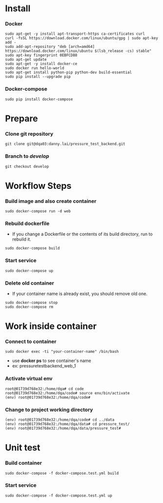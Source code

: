 **Install**
=============
### Docker
```
sudo apt-get -y install apt-transport-https ca-certificates curl
curl -fsSL https://download.docker.com/linux/ubuntu/gpg | sudo apt-key add -
sudo add-apt-repository "deb [arch=amd64] https://download.docker.com/linux/ubuntu $(lsb_release -cs) stable"
sudo apt-key fingerprint 0EBFCD88
sudo apt-get update
sudo apt-get -y install docker-ce
sudo docker run hello-world
sudo apt-get install python-pip python-dev build-essential 
sudo pip install --upgrade pip
```

### Docker-compose
```
sudo pip install docker-compose
```

**Prepare**
============= 

### Clone git repository
```
git clone git@dqa03:danny.lai/pressure_test_backend.git
```

### Branch to *develop*
```
git checkout develop
```

**Workflow Steps**
=============

### Build image and also create container
```
sudo docker-compose run -d web
```

### Rebuild dockerfile 
* If you change a Dockerfile or the contents of its build directory, run to rebuild it.

```
sudo docker-compose build
```

### Start service
```
sudo docker-compose up
```

### Delete old container

* If your container name is already exist, you should remove old one. 
```
sudo docker-compose stop 
sudo docker-compose rm 
``` 

**Work inside container**
=============

### Connect to container
```
sudo docker exec -ti "your-container-name" /bin/bash
```
* use __docker ps__ to see container's name
* ex: pressuretestbackend_web_1

### Activate virtual env
```
root@01739d768e32:/home/dqa# cd code
root@01739d768e32:/home/dqa/code# source env/bin/activate
(env) root@01739d768e32:/home/dqa/code#
```

### Change to project working directory
```
(env) root@01739d768e32:/home/dqa/code# cd ../data
(env) root@01739d768e32:/home/dqa/data# cd pressure_test/
(env) root@01739d768e32:/home/dqa/data/pressure_test# 
```

**Unit test**
=============

### Build container
```
sudo docker-compose -f docker-compose.test.yml build
```

### Start service
```
sudo docker-compose -f docker-compose.test.yml up
```